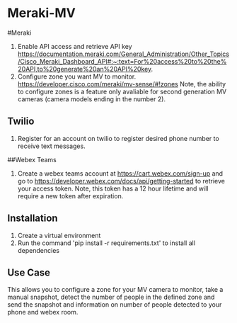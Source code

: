 # Meraki-MV 

#Meraki 
1. Enable API access and retrieve API key https://documentation.meraki.com/General_Administration/Other_Topics/Cisco_Meraki_Dashboard_API#:~:text=For%20access%20to%20the%20API,to%20generate%20an%20API%20key.
2. Configure zone you want MV to monitor. https://developer.cisco.com/meraki/mv-sense/#!zones Note, the ability to configure zones is a feature only avaliable for second generation MV cameras (camera models ending in the number 2). 

## Twilio
1. Register for an account on twilio to register desired phone number to receive text messages.

##Webex Teams 
1. Create a webex teams account at https://cart.webex.com/sign-up and go to https://developer.webex.com/docs/api/getting-started to retrieve your access token. Note, this token has a 12 hour lifetime and will require a new token after expiration. 

## Installation 
1. Create a virtual environment 
2. Run the command 'pip install -r requirements.txt' to install all dependencies 

## Use Case 
This allows you to configure a zone for your MV camera to monitor, take a manual snapshot, detect the number of people in the defined zone and send the snapshot and information on number of people detected to your phone and webex room. 
